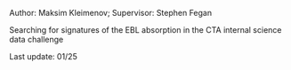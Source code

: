 Author: Maksim Kleimenov;
Supervisor: Stephen Fegan

Searching for signatures of the EBL absorption in the CTA internal science data challenge

Last update: 01/25
